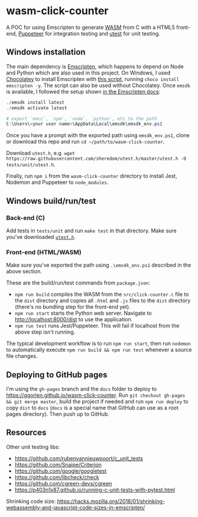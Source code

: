 # wasm-click-counter
A POC for using Emscripten to generate [WASM](https://webassembly.org/) from C with a HTML5 front-end, [Puppeteer](https://github.com/puppeteer/puppeteer) for integration testing and [utest](https://github.com/sheredom/utest.h) for unit testing.

## Windows installation
The main dependency is [Emscripten](https://emscripten.org/), which happens to depend on Node and Python which are also used in this project. On Windows, I used [Chocolatey](https://community.chocolatey.org/packages/emscripten) to install Emscripten with [this script](https://github.com/aminya/chocolatey-emscripten), running `choco install emscripten -y`. The script can also be used without Chocolatey. Once `emsdk` is available, I followed the setup shown [in the Emscripten docs](https://emscripten.org/docs/getting_started/downloads.html):

```powershell
./emsdk install latest
./emsdk activate latest

# export `emcc`, `npm`, `node`, `python`, etc to the path
C:\Users\<your user name>\AppData\Local\emsdk\emsdk_env.ps1
```

Once you have a prompt with the exported path using `emsdk_env.ps1`, clone or download this repo and run `cd ~/path/to/wasm-click-counter`.

Download `utest.h`, e.g. `wget https://raw.githubusercontent.com/sheredom/utest.h/master/utest.h -O tests/unit/utest.h`.

Finally, run `npm i` from the `wasm-click-counter` directory to install Jest, Nodemon and Puppeteer to `node_modules`.

## Windows build/run/test

### Back-end (C)

Add tests in `tests/unit` and run `make test` in that directory. Make sure you've downloaded [`utest.h`](https://github.com/sheredom/utest.h).

### Front-end (HTML/WASM)
Make sure you've exported the path using `.\emsdk_env.ps1` described in the above section.

These are the build/run/test commands from `package.json`:
- `npm run build` compiles the WASM from the `src/click-counter.c` file to the `dist` directory and copies all `.html` and `.js` files to the `dist` directory (there's no bundling step for the front-end yet).
- `npm run start` starts the Python web server. Navigate to <http://localhost:8000/dist> to use the application.
- `npm run test` runs Jest/Puppeteer. This will fail if localhost from the above step isn't running.

The typical development workflow is to run `npm run start`, then run `nodemon` to automatically execute `npm run build && npm run test` whenever a source file changes.

## Deploying to GitHub pages
I'm using the `gh-pages` branch and the `docs` folder to deploy to <https://ggorlen.github.io/wasm-click-counter>. Run `git checkout gh-pages && git merge master`, build the project if needed and run `npm run deploy` to copy `dist` to `docs` (`docs` is a special name that GitHub can use as a root pages directory). Then push up to GitHub.

## Resources
Other unit testing libs:
- <https://github.com/rubenvannieuwpoort/c_unit_tests>
- <https://github.com/Snaipe/Criterion>
- <https://github.com/google/googletest>
- <https://github.com/libcheck/check>
- <https://github.com/cgreen-devs/cgreen>
- <https://p403n1x87.github.io/running-c-unit-tests-with-pytest.html>

Shrinking code size: <https://hacks.mozilla.org/2018/01/shrinking-webassembly-and-javascript-code-sizes-in-emscripten/>

